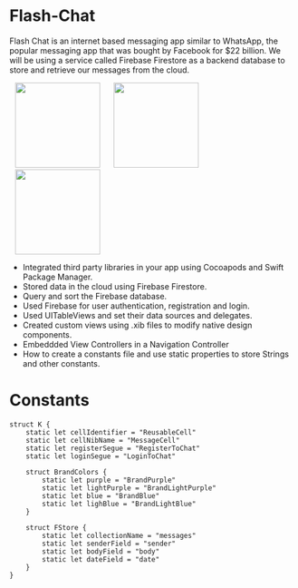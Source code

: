 


# Flash-Chat

Flash Chat is an internet based messaging app similar to WhatsApp, the popular messaging app that was bought by Facebook for $22 billion. We will be using a service called Firebase Firestore as a backend database to store and retrieve our messages from the cloud. 

<p float = "left" padding = 30px>
<Img src = "Flash-Chat-iOS13/Screenshot/1.png" width = "150" hspace = "10">
<Img src = "Flash-Chat-iOS13/Screenshot/2.png" width = "150" hspace = "10">
<Img src = "Flash-Chat-iOS13/Screenshot/3.png" width = "150" hspace = "10">




</p>




* Integrated third party libraries in your app using Cocoapods and Swift Package Manager.
* Stored data in the cloud using Firebase Firestore.
* Query and sort the Firebase database.
* Used Firebase for user authentication, registration and login.
* Used UITableViews and set their data sources and delegates.
* Created custom views using .xib files to modify native design components.
* Embeddded View Controllers in a Navigation Controller
* How to create a constants file and use static properties to store Strings and other constants.



# Constants
```
struct K {
    static let cellIdentifier = "ReusableCell"
    static let cellNibName = "MessageCell"
    static let registerSegue = "RegisterToChat"
    static let loginSegue = "LoginToChat"
    
    struct BrandColors {
        static let purple = "BrandPurple"
        static let lightPurple = "BrandLightPurple"
        static let blue = "BrandBlue"
        static let lighBlue = "BrandLightBlue"
    }
    
    struct FStore {
        static let collectionName = "messages"
        static let senderField = "sender"
        static let bodyField = "body"
        static let dateField = "date"
    }
}


